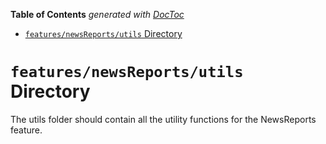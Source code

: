 <!-- START doctoc generated TOC please keep comment here to allow auto update -->
<!-- DON'T EDIT THIS SECTION, INSTEAD RE-RUN doctoc TO UPDATE -->

**Table of Contents** _generated with [DocToc](https://github.com/thlorenz/doctoc)_

- [`features/newsReports/utils` Directory](#featuresnewsreportsutils-directory)

<!-- END doctoc generated TOC please keep comment here to allow auto update -->

# `features/newsReports/utils` Directory

The utils folder should contain all the utility functions for the NewsReports feature.
